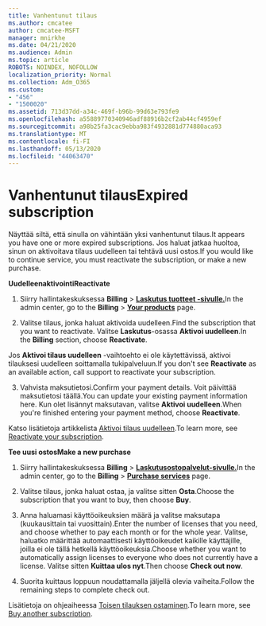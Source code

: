 ```yaml
---
title: Vanhentunut tilaus
ms.author: cmcatee
author: cmcatee-MSFT
manager: mnirkhe
ms.date: 04/21/2020
ms.audience: Admin
ms.topic: article
ROBOTS: NOINDEX, NOFOLLOW
localization_priority: Normal
ms.collection: Adm_O365
ms.custom:
- "456"
- "1500020"
ms.assetid: 713d37dd-a34c-469f-b96b-99d63e793fe9
ms.openlocfilehash: a55889770340946adf88916b2cf2ab44cf4959ef
ms.sourcegitcommit: a98b25fa3cac9ebba983f4932881d774880aca93
ms.translationtype: MT
ms.contentlocale: fi-FI
ms.lasthandoff: 05/13/2020
ms.locfileid: "44063470"
---
```

# <a name="expired-subscription"></a><span data-ttu-id="f70cd-102">Vanhentunut tilaus</span><span class="sxs-lookup"><span data-stu-id="f70cd-102">Expired subscription</span></span>

<span data-ttu-id="f70cd-103">Näyttää siltä, että sinulla on vähintään yksi vanhentunut tilaus.</span><span class="sxs-lookup"><span data-stu-id="f70cd-103">It appears you have one or more expired subscriptions.</span></span> <span data-ttu-id="f70cd-104">Jos haluat jatkaa huoltoa, sinun on aktivoitava tilaus uudelleen tai tehtävä uusi ostos.</span><span class="sxs-lookup"><span data-stu-id="f70cd-104">If you would like to continue service, you must reactivate the subscription, or make a new purchase.</span></span>
  
<span data-ttu-id="f70cd-105">**Uudelleenaktivointi**</span><span class="sxs-lookup"><span data-stu-id="f70cd-105">**Reactivate**</span></span>
  
1. <span data-ttu-id="f70cd-106">Siirry hallintakeskuksessa **Billing** \> **[Laskutus tuotteet -sivulle.](https://go.microsoft.com/fwlink/p/?linkid=842054)**</span><span class="sxs-lookup"><span data-stu-id="f70cd-106">In the admin center, go to the **Billing** \> **[Your products](https://go.microsoft.com/fwlink/p/?linkid=842054)** page.</span></span>

2. <span data-ttu-id="f70cd-107">Valitse tilaus, jonka haluat aktivoida uudelleen.</span><span class="sxs-lookup"><span data-stu-id="f70cd-107">Find the subscription that you want to reactivate.</span></span> <span data-ttu-id="f70cd-108">Valitse **Laskutus**-osassa **Aktivoi uudelleen**.</span><span class="sxs-lookup"><span data-stu-id="f70cd-108">In the **Billing** section, choose **Reactivate**.</span></span>

<span data-ttu-id="f70cd-109">Jos **Aktivoi tilaus uudelleen** -vaihtoehto ei ole käytettävissä, aktivoi tilauksesi uudelleen soittamalla tukipalveluun.</span><span class="sxs-lookup"><span data-stu-id="f70cd-109">If you don't see **Reactivate** as an available action, call support to reactivate your subscription.</span></span>

3. <span data-ttu-id="f70cd-110">Vahvista maksutietosi.</span><span class="sxs-lookup"><span data-stu-id="f70cd-110">Confirm your payment details.</span></span> <span data-ttu-id="f70cd-111">Voit päivittää maksutietosi täällä.</span><span class="sxs-lookup"><span data-stu-id="f70cd-111">You can update your existing payment information here.</span></span> <span data-ttu-id="f70cd-112">Kun olet lisännyt maksutavan, valitse **Aktivoi uudelleen**.</span><span class="sxs-lookup"><span data-stu-id="f70cd-112">When you're finished entering your payment method, choose **Reactivate**.</span></span>

<span data-ttu-id="f70cd-113">Katso lisätietoja artikkelista [Aktivoi tilaus uudelleen](https://docs.microsoft.com/office365/admin/subscriptions-and-billing/reactivate-your-subscription).</span><span class="sxs-lookup"><span data-stu-id="f70cd-113">To learn more, see [Reactivate your subscription](https://docs.microsoft.com/office365/admin/subscriptions-and-billing/reactivate-your-subscription).</span></span>

<span data-ttu-id="f70cd-114">**Tee uusi ostos**</span><span class="sxs-lookup"><span data-stu-id="f70cd-114">**Make a new purchase**</span></span>
  
1. <span data-ttu-id="f70cd-115">Siirry hallintakeskuksessa **Billing** \> **[Laskutusostopalvelut-sivulle.](https://go.microsoft.com/fwlink/p/?linkid=868433)**</span><span class="sxs-lookup"><span data-stu-id="f70cd-115">In the admin center, go to the **Billing** \> **[Purchase services](https://go.microsoft.com/fwlink/p/?linkid=868433)** page.</span></span>

2. <span data-ttu-id="f70cd-116">Valitse tilaus, jonka haluat ostaa, ja valitse sitten **Osta**.</span><span class="sxs-lookup"><span data-stu-id="f70cd-116">Choose the subscription that you want to buy, then choose **Buy**.</span></span>

3. <span data-ttu-id="f70cd-117">Anna haluamasi käyttöoikeuksien määrä ja valitse maksutapa (kuukausittain tai vuosittain).</span><span class="sxs-lookup"><span data-stu-id="f70cd-117">Enter the number of licenses that you need, and choose whether to pay each month or for the whole year.</span></span> <span data-ttu-id="f70cd-118">Valitse, haluatko määrittää automaattisesti käyttöoikeudet kaikille käyttäjille, joilla ei ole tällä hetkellä käyttöoikeuksia.</span><span class="sxs-lookup"><span data-stu-id="f70cd-118">Choose whether you want to automatically assign licenses to everyone who does not currently have a license.</span></span> <span data-ttu-id="f70cd-119">Valitse sitten **Kuittaa ulos nyt**.</span><span class="sxs-lookup"><span data-stu-id="f70cd-119">Then choose **Check out now**.</span></span>

4. <span data-ttu-id="f70cd-120">Suorita kuittaus loppuun noudattamalla jäljellä olevia vaiheita.</span><span class="sxs-lookup"><span data-stu-id="f70cd-120">Follow the remaining steps to complete check out.</span></span>

<span data-ttu-id="f70cd-121">Lisätietoja on ohjeaiheessa [Toisen tilauksen ostaminen](https://docs.microsoft.com/office365/admin/subscriptions-and-billing/buy-another-subscription).</span><span class="sxs-lookup"><span data-stu-id="f70cd-121">To learn more, see [Buy another subscription](https://docs.microsoft.com/office365/admin/subscriptions-and-billing/buy-another-subscription).</span></span>